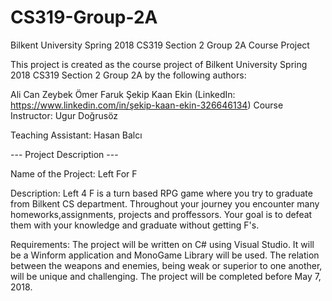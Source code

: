# CS319-Group-2A

Bilkent University Spring 2018 CS319 Section 2 Group 2A Course Project

This project is created as the course project of Bilkent University Spring 2018 CS319 Section 2 Group 2A by the following authors:

Ali Can Zeybek
Ömer Faruk 
Şekip Kaan Ekin (LinkedIn: https://www.linkedin.com/in/şekip-kaan-ekin-326646134)
Course Instructor: Ugur Doğrusöz

Teaching Assistant: Hasan Balcı

--- Project Description ---

Name of the Project: Left For F

Description: 
Left 4 F is a turn based RPG game where you try to graduate from Bilkent CS department. Throughout your journey you encounter many homeworks,assignments, projects and proffessors. Your goal is to defeat them with your knowledge and graduate without getting F's.

Requirements: 
The project will be written on C# using Visual Studio. It will be a Winform application and MonoGame Library will be used. The relation between the weapons and enemies, being weak or superior to one another, will be unique and challenging. The project will be completed before May 7, 2018.
